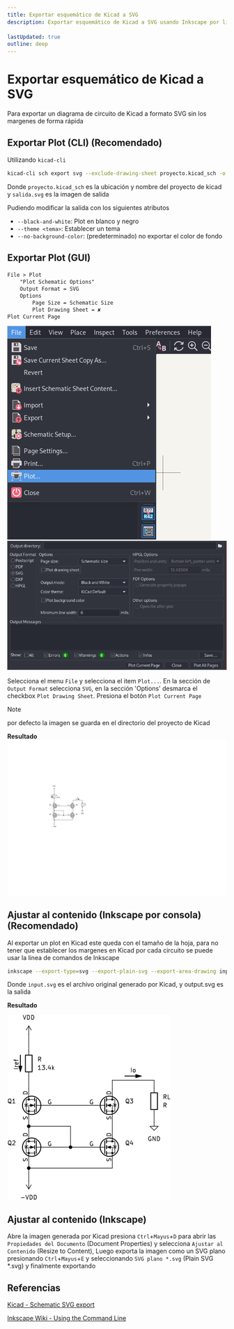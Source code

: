 ```yaml
---
title: Exportar esquemático de Kicad a SVG
description: Exportar esquemático de Kicad a SVG usando Inkscape por linea de comandos de forma rápida

lastUpdated: true
outline: deep
---
```


# Exportar esquemático de Kicad a SVG

Para exportar un diagrama de circuito de Kicad a formato SVG sin los margenes de forma rápida

## Exportar Plot (CLI) (Recomendado)

Utilizando `kicad-cli`

<div class='console'>

```bash
kicad-cli sch export svg --exclude-drawing-sheet proyecto.kicad_sch -o salida.svg
```

</div>

Donde `proyecto.kicad_sch` es la ubicación y nombre del proyecto de kicad y `salida.svg` es la imagen de salida

Pudiendo modificar la salida con los siguientes atributos

* `--black-and-white`: Plot en blanco y negro
* `--theme <tema>`: Establecer un tema
* `--no-background-color`: (predeterminado) no exportar el color de fondo

## Exportar Plot (GUI)

<!-- ✘✔ -->

```
File > Plot
    "Plot Schematic Options"
    Output Format = SVG
    Options
        Page Size = Schematic Size
        Plot Drawing Sheet = ✘
Plot Current Page
```

![alt text](src/toSVG1.png) ![alt text](src/toSVG2.png)

Selecciona el menu `File` y selecciona el item `Plot...`.  En la sección de `Output Format` selecciona `SVG`, en la sección 'Options' desmarca el checkbox `Plot Drawing Sheet`. Presiona el botón `Plot Current Page`

> [!NOTE]
> por defecto la imagen se guarda en el directorio del proyecto de Kicad

**Resultado**
![kicad](src/toSVGorig.svg)

## Ajustar al contenido (Inkscape por consola) (Recomendado)

Al exportar un plot en Kicad este queda con el tamaño de la hoja, para no tener que establecer los margenes en Kicad por cada circuito se puede usar la linea de comandos de Inkscape

<div class='console'>

```bash
inkscape --export-type=svg --export-plain-svg --export-area-drawing input.svg -o output.svg
```

</div>

Donde `input.svg` es el archivo original generado por Kicad, y output.svg es la salida

**Resultado**

![Inkscape](src/toSVGink.svg)

## Ajustar al contenido (Inkscape)

Abre la imagen generada por Kicad presiona `Ctrl`+`Mayus`+`D` para abrir las `Propiedades del Documento` (Document Properties) y selecciona `Ajustar al Contenido` (Resize to Content), Luego exporta la imagen como un SVG plano  presionando `Ctrl`+`Mayus`+`E` y seleccionando `SVG plano *.svg` (Plain SVG *.svg) y finalmente exportando

## Referencias

[Kicad - Schematic SVG export](https://docs.kicad.org/8.0/en/cli/cli.html#schematic_svg_export)

[Inkscape Wiki - Using the Command Line](https://wiki.inkscape.org/wiki/Using_the_Command_Line)